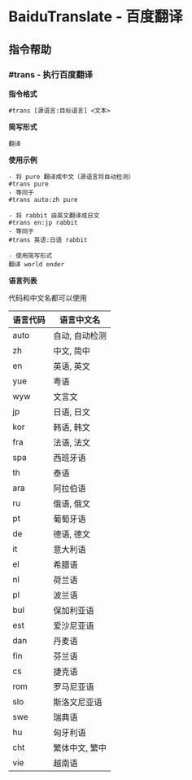 <VersionOutdated />

# BaiduTranslate - 百度翻译

## 指令帮助

### #trans - 执行百度翻译

**指令格式**

```
#trans [源语言:目标语言] <文本>
```

**简写形式**

`翻译`

**使用示例**

```
- 将 pure 翻译成中文（源语言将自动检测）
#trans pure
- 等同于
#trans auto:zh pure

- 将 rabbit 由英文翻译成日文
#trans en:jp rabbit
- 等同于
#trans 英语:日语 rabbit

- 使用简写形式
翻译 world ender
```

**语言列表**

代码和中文名都可以使用

| 语言代码 | 语言中文名 |
|------|--------------|
| auto | 自动, 自动检测  |
| zh   | 中文, 简中  |
| en   | 英语, 英文  |
| yue  | 粤语  |
| wyw  | 文言文  |
| jp   | 日语, 日文  |
| kor  | 韩语, 韩文  |
| fra  | 法语, 法文  |
| spa  | 西班牙语  |
| th   | 泰语  |
| ara  | 阿拉伯语  |
| ru   | 俄语, 俄文  |
| pt   | 葡萄牙语  |
| de   | 德语, 德文  |
| it   | 意大利语  |
| el   | 希腊语  |
| nl   | 荷兰语  |
| pl   | 波兰语  |
| bul  | 保加利亚语  |
| est  | 爱沙尼亚语  |
| dan  | 丹麦语  |
| fin  | 芬兰语  |
| cs   | 捷克语  |
| rom  | 罗马尼亚语  |
| slo  | 斯洛文尼亚语  |
| swe  | 瑞典语  |
| hu   | 匈牙利语  |
| cht  | 繁体中文, 繁中  |
| vie  | 越南语 |